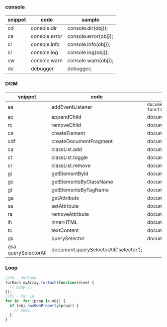 ### console

snippet| code | sample
---|---|---
cd|console.dir|console.dir(obj});
ce|console.error|console.error(obj});
ci|	console.info|	console.info(obj});
cl|	console.log|	console.log(obj});
cw|	console.warn|	console.warn(obj});
de|	debugger|	debugger;

### DOM

snippet| code | sample
---|---|---
ae|addEventListener|`document.addEventListener('event', function(e) {// body...});`
ac|	appendChild|	document.appendChild(elem);
rc|	removeChild|	document.removeChild(elem);
ce|	createElement|	document.createElement(elem);
cdf|	createDocumentFragment|	document.createDocumentFragment();
ca|  classList.add|	document.classList.add('class');
ct|	classList.toggle|	document.classList.toggle('class');
cr|	classList.remove|	document.classList.remove('class');
gi|	getElementById|	document.getElementById('id');
gc|	getElementsByClassName|	document.getElementsByClassName('class');
gt|	getElementsByTagName|	document.getElementsByTagName('tag');
ga|	getAttribute| 	document.getAttribute('attr');
sa|	setAttribute|	document.setAttribute('attr', value);
ra|	removeAttribute|	document.removeAttribute('attr}');
ih|	innerHTML|	document.innerHTML = 'elem';
tc|	textContent|	document.textContent = 'content';
gs|	querySelector|	document.querySelector('selector');
gsa	querySelectorAll|	document.querySelectorAll('selector');

### Loop

```javascript
//fe - forEach
forEach	myArray.forEach(function(elem) {
  // body...
});
//fi - for in
for in	for (prop in obj) {
  if (obj.hasOwnProperty(prop)) {
    // body...
  }
}
```
